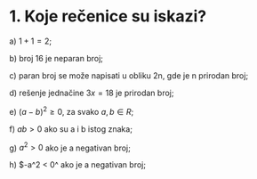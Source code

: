 # 1. Koje rečenice su iskazi?

a) $1 + 1 = 2$;

b) broj 16 je neparan broj;

c) paran broj se može napisati u obliku 2n, gde je n prirodan broj;

d) rešenje jednačine $3x = 18$ je prirodan broj;

e) $(a - b)^2 \ge 0$, za svako $a, b \in R$;

f) $ab > 0$ ako su a i b istog znaka;

g) $a^2 > 0$ ako je a negativan broj;

h) $-a^2 < 0^ ako je a negativan broj;